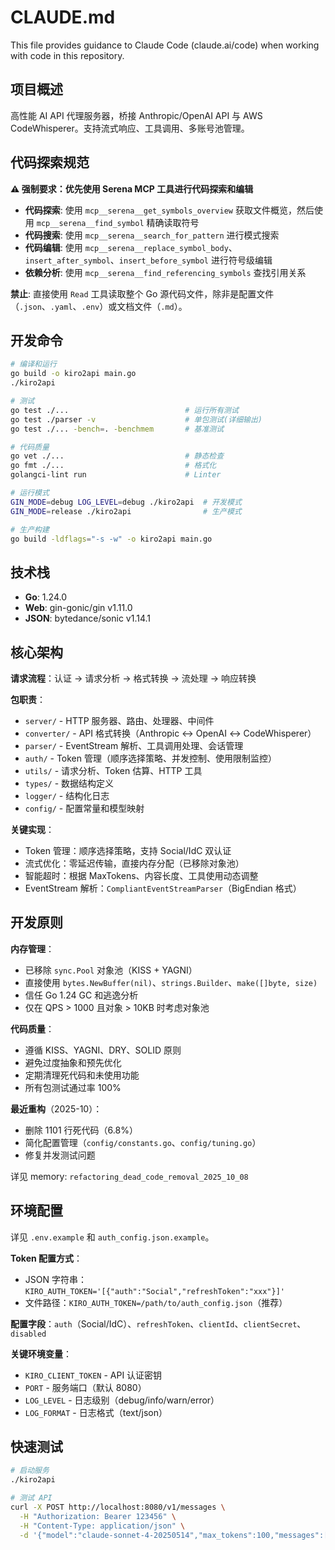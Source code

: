 # CLAUDE.md

This file provides guidance to Claude Code (claude.ai/code) when working with code in this repository.

## 项目概述

高性能 AI API 代理服务器，桥接 Anthropic/OpenAI API 与 AWS CodeWhisperer。支持流式响应、工具调用、多账号池管理。

## 代码探索规范

**⚠️ 强制要求：优先使用 Serena MCP 工具进行代码探索和编辑**

- **代码探索**: 使用 `mcp__serena__get_symbols_overview` 获取文件概览，然后使用 `mcp__serena__find_symbol` 精确读取符号
- **代码搜索**: 使用 `mcp__serena__search_for_pattern` 进行模式搜索
- **代码编辑**: 使用 `mcp__serena__replace_symbol_body`、`insert_after_symbol`、`insert_before_symbol` 进行符号级编辑
- **依赖分析**: 使用 `mcp__serena__find_referencing_symbols` 查找引用关系

**禁止**: 直接使用 `Read` 工具读取整个 Go 源代码文件，除非是配置文件（`.json`、`.yaml`、`.env`）或文档文件（`.md`）。

## 开发命令

```bash
# 编译和运行
go build -o kiro2api main.go
./kiro2api

# 测试
go test ./...                          # 运行所有测试
go test ./parser -v                    # 单包测试(详细输出)
go test ./... -bench=. -benchmem       # 基准测试

# 代码质量
go vet ./...                           # 静态检查
go fmt ./...                           # 格式化
golangci-lint run                      # Linter

# 运行模式
GIN_MODE=debug LOG_LEVEL=debug ./kiro2api  # 开发模式
GIN_MODE=release ./kiro2api                # 生产模式

# 生产构建
go build -ldflags="-s -w" -o kiro2api main.go
```

## 技术栈

- **Go**: 1.24.0
- **Web**: gin-gonic/gin v1.11.0
- **JSON**: bytedance/sonic v1.14.1

## 核心架构

**请求流程**：认证 → 请求分析 → 格式转换 → 流处理 → 响应转换

**包职责**：
- `server/` - HTTP 服务器、路由、处理器、中间件
- `converter/` - API 格式转换（Anthropic ↔ OpenAI ↔ CodeWhisperer）
- `parser/` - EventStream 解析、工具调用处理、会话管理
- `auth/` - Token 管理（顺序选择策略、并发控制、使用限制监控）
- `utils/` - 请求分析、Token 估算、HTTP 工具
- `types/` - 数据结构定义
- `logger/` - 结构化日志
- `config/` - 配置常量和模型映射

**关键实现**：
- Token 管理：顺序选择策略，支持 Social/IdC 双认证
- 流式优化：零延迟传输，直接内存分配（已移除对象池）
- 智能超时：根据 MaxTokens、内容长度、工具使用动态调整
- EventStream 解析：`CompliantEventStreamParser`（BigEndian 格式）

## 开发原则

**内存管理**：
- 已移除 `sync.Pool` 对象池（KISS + YAGNI）
- 直接使用 `bytes.NewBuffer(nil)`、`strings.Builder`、`make([]byte, size)`
- 信任 Go 1.24 GC 和逃逸分析
- 仅在 QPS > 1000 且对象 > 10KB 时考虑对象池

**代码质量**：
- 遵循 KISS、YAGNI、DRY、SOLID 原则
- 避免过度抽象和预先优化
- 定期清理死代码和未使用功能
- 所有包测试通过率 100%

**最近重构**（2025-10）：
- 删除 1101 行死代码（6.8%）
- 简化配置管理（`config/constants.go`、`config/tuning.go`）
- 修复并发测试问题

详见 memory: `refactoring_dead_code_removal_2025_10_08`

## 环境配置

详见 `.env.example` 和 `auth_config.json.example`。

**Token 配置方式**：
- JSON 字符串：`KIRO_AUTH_TOKEN='[{"auth":"Social","refreshToken":"xxx"}]'`
- 文件路径：`KIRO_AUTH_TOKEN=/path/to/auth_config.json`（推荐）

**配置字段**：`auth`（Social/IdC）、`refreshToken`、`clientId`、`clientSecret`、`disabled`

**关键环境变量**：
- `KIRO_CLIENT_TOKEN` - API 认证密钥
- `PORT` - 服务端口（默认 8080）
- `LOG_LEVEL` - 日志级别（debug/info/warn/error）
- `LOG_FORMAT` - 日志格式（text/json）

## 快速测试

```bash
# 启动服务
./kiro2api

# 测试 API
curl -X POST http://localhost:8080/v1/messages \
  -H "Authorization: Bearer 123456" \
  -H "Content-Type: application/json" \
  -d '{"model":"claude-sonnet-4-20250514","max_tokens":100,"messages":[{"role":"user","content":"测试"}]}'
```

